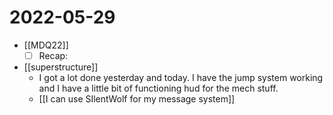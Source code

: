 # 2022-05-29
- [[MDQ22]]
	- [ ] Recap: 
- [[superstructure]]
	- I got a lot done yesterday and today. I have the jump system working and I have a little bit of functioning hud for the mech stuff.
	- [[I can use SIlentWolf for my message system]]
